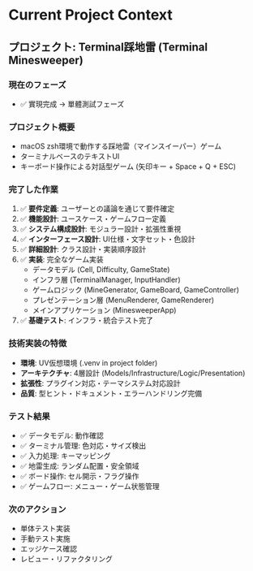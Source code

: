 # Current Project Context

## プロジェクト: Terminal踩地雷 (Terminal Minesweeper)

### 現在のフェーズ
- ✅ 實現完成 → 單體測試フェーズ

### プロジェクト概要
- macOS zsh環境で動作する踩地雷（マインスイーパー）ゲーム
- ターミナルベースのテキストUI
- キーボード操作による対話型ゲーム (矢印キー + Space + Q + ESC)

### 完了した作業
1. ✅ **要件定義**: ユーザーとの議論を通じて要件確定
2. ✅ **機能設計**: ユースケース・ゲームフロー定義
3. ✅ **システム構成設計**: モジュラー設計・拡張性重視
4. ✅ **インターフェース設計**: UI仕様・文字セット・色設計
5. ✅ **詳細設計**: クラス設計・実装順序設計
6. ✅ **実装**: 完全なゲーム実装
   - データモデル (Cell, Difficulty, GameState)
   - インフラ層 (TerminalManager, InputHandler)  
   - ゲームロジック (MineGenerator, GameBoard, GameController)
   - プレゼンテーション層 (MenuRenderer, GameRenderer)
   - メインアプリケーション (MinesweeperApp)
7. ✅ **基礎テスト**: インフラ・統合テスト完了

### 技術実装の特徴
- **環境**: UV仮想環境 (.venv in project folder)
- **アーキテクチャ**: 4層設計 (Models/Infrastructure/Logic/Presentation)
- **拡張性**: プラグイン対応・テーマシステム対応設計
- **品質**: 型ヒント・ドキュメント・エラーハンドリング完備

### テスト結果
- ✅ データモデル: 動作確認
- ✅ ターミナル管理: 色対応・サイズ検出
- ✅ 入力処理: キーマッピング
- ✅ 地雷生成: ランダム配置・安全領域
- ✅ ボード操作: セル開示・フラグ操作
- ✅ ゲームフロー: メニュー・ゲーム状態管理

### 次のアクション
- 単体テスト実装
- 手動テスト実施
- エッジケース確認
- レビュー・リファクタリング
